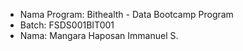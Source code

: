 * Nama Program: Bithealth - Data Bootcamp Program
* Batch: FSDS001BIT001
* Nama: Mangara Haposan Immanuel S.
